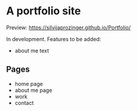 # A portfolio site

Preview: https://silvijaprozinger.github.io/Portfolio/

In development. Features to be added: 

* about me text

## Pages
* home page
* about me page 
* work 
* contact

